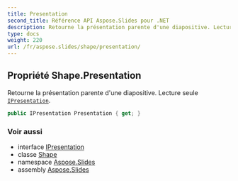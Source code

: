 ```yaml
---
title: Presentation
second_title: Référence API Aspose.Slides pour .NET
description: Retourne la présentation parente d'une diapositive. Lecture seule IPresentationaspose.slides/ipresentation.
type: docs
weight: 220
url: /fr/aspose.slides/shape/presentation/
---
```


## Propriété Shape.Presentation

Retourne la présentation parente d'une diapositive. Lecture seule [`IPresentation`](../../ipresentation).

```csharp
public IPresentation Presentation { get; }
```

### Voir aussi

* interface [IPresentation](../../ipresentation)
* classe [Shape](../../shape)
* namespace [Aspose.Slides](../../shape)
* assembly [Aspose.Slides](../../../)

<!-- NE PAS MODIFIER : généré par xmldocmd pour Aspose.Slides.dll -->